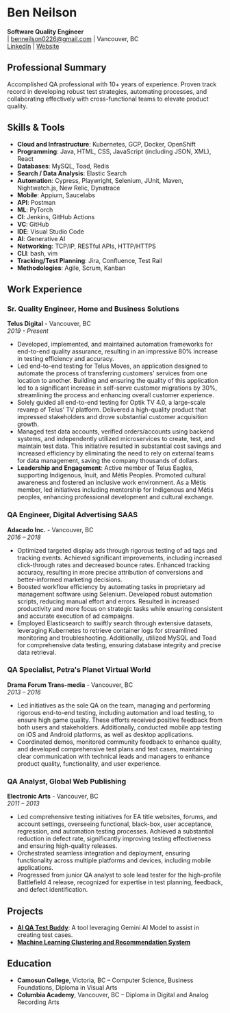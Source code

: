 # Ben Neilson
**Software Quality Engineer**  
| [benneilson0226@gmail.com](mailto:benneilson0226@gmail.com) | Vancouver, BC  
[LinkedIn](https://www.linkedin.com/in/benjaminhayesneilson/) | [Website](http://b-n.me)

## Professional Summary
Accomplished QA professional with 10+ years of experience. Proven track record in developing robust test strategies, automating processes, and collaborating effectively with cross-functional teams to elevate product quality.

## Skills & Tools

- **Cloud and Infrastructure**: Kubernetes, GCP, Docker, OpenShift
- **Programming**: Java, HTML, CSS, JavaScript (including JSON, XML), React
- **Databases**: MySQL, Toad, Redis
- **Search / Data Analysis**: Elastic Search
- **Automation**: Cypress, Playwright, Selenium, JUnit, Maven, Nightwatch.js, New Relic, Dynatrace
- **Mobile**: Appium, Saucelabs
- **API**: Postman
- **ML**: PyTorch
- **CI**: Jenkins, GitHub Actions
- **VC**: GitHub
- **IDE**: Visual Studio Code
- **AI**: Generative AI
- **Networking**: TCP/IP, RESTful APIs, HTTP/HTTPS
- **CLI**: bash, vim
- **Tracking/Test Planning**: Jira, Confluence, Test Rail
- **Methodologies**: Agile, Scrum, Kanban

## Work Experience

### Sr. Quality Engineer, Home and Business Solutions
**Telus Digital** - Vancouver, BC  
*2019 - Present*

- Developed, implemented, and maintained automation frameworks for end-to-end quality assurance, resulting in an impressive 80% increase in testing efficiency and accuracy.
- Led end-to-end testing for Telus Moves, an application designed to automate the process of transferring customers' services from one location to another. Building and ensuring the quality of this application led to a significant increase in self-serve customer migrations by 30%, streamlining the process and enhancing overall customer experience.
- Solely guided all end-to-end testing for Optik TV 4.0, a large-scale revamp of Telus’ TV platform. Delivered a high-quality product that impressed stakeholders and drove substantial customer acquisition growth.
- Managed test data accounts, verified orders/accounts using backend systems, and independently utilized microservices to create, test, and maintain test data. This initiative resulted in substantial cost savings and increased efficiency by eliminating the need to rely on external teams for data management, saving the company thousands of dollars.
- **Leadership and Engagement**: Active member of Telus Eagles, supporting Indigenous, Inuit, and Métis Peoples. Promoted cultural awareness and fostered an inclusive work environment. As a Métis member, led initiatives including mentorship for Indigenous and Métis peoples, enhancing professional development and cultural exchange.

### QA Engineer, Digital Advertising SAAS
**Adacado Inc.** - Vancouver, BC  
*2016 – 2018*

- Optimized targeted display ads through rigorous testing of ad tags and tracking events. Achieved significant improvements, including increased click-through rates and decreased bounce rates. Enhanced tracking accuracy, resulting in more precise attribution of conversions and better-informed marketing decisions.
- Boosted workflow efficiency by automating tasks in proprietary ad management software using Selenium. Developed robust automation scripts, reducing manual effort and errors. Resulted in increased productivity and more focus on strategic tasks while ensuring consistent and accurate execution of ad campaigns.
- Employed Elasticsearch to swiftly search through extensive datasets, leveraging Kubernetes to retrieve container logs for streamlined monitoring and troubleshooting. Additionally, utilized MySQL and Toad for comprehensive data testing, ensuring database integrity and precise data retrieval.

### QA Specialist, Petra's Planet Virtual World
**Drama Forum Trans-media** - Vancouver, BC  
*2013 – 2016*

- Led initiatives as the sole QA on the team, managing and performing rigorous end-to-end testing, including automation and load testing, to ensure high game quality. These efforts received positive feedback from both users and stakeholders. Additionally, conducted mobile app testing on iOS and Android platforms, as well as desktop applications.
- Coordinated demos, monitored community feedback to enhance quality, and developed comprehensive test plans and test cases, maintaining clear communication with technical leads and managers to enhance product quality, functionality, and user experience.

### QA Analyst, Global Web Publishing
**Electronic Arts** - Vancouver, BC  
*2011 – 2013*

- Led comprehensive testing initiatives for EA title websites, forums, and account settings, overseeing functional, black-box, user acceptance, regression, and automation testing processes. Achieved a substantial reduction in defect rate, significantly improving testing effectiveness and ensuring high-quality releases.
- Orchestrated seamless integration and deployment, ensuring functionality across multiple platforms and devices, including mobile applications.
- Progressed from junior QA analyst to sole lead tester for the high-profile Battlefield 4 release, recognized for expertise in test planning, feedback, and defect identification.

## Projects

- **[AI QA Test Buddy](https://github.com/bennhub/ai-qa-test-buddy)**: A tool leveraging Gemini AI Model to assist in creating test cases.
- **[Machine Learning Clustering and Recommendation System](https://github.com/bennhub/Machine-Learning-Projects)**

## Education

- **Camosun College**, Victoria, BC – Computer Science, Business Foundations, Diploma in Visual Arts
- **Columbia Academy**, Vancouver, BC – Diploma in Digital and Analog Recording Arts
